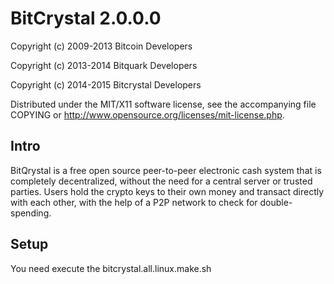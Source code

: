 BitCrystal 2.0.0.0
====================

Copyright (c) 2009-2013 Bitcoin Developers

Copyright (c) 2013-2014 Bitquark Developers

Copyright (c) 2014-2015 Bitcrystal Developers


Distributed under the MIT/X11 software license, see the accompanying
file COPYING or http://www.opensource.org/licenses/mit-license.php.

Intro
---------------------
BitQrystal is a free open source peer-to-peer electronic cash system that is
completely decentralized, without the need for a central server or trusted
parties.  Users hold the crypto keys to their own money and transact directly
with each other, with the help of a P2P network to check for double-spending.

Setup
---------------------
You need execute the bitcrystal.all.linux.make.sh
